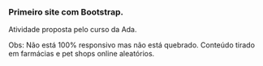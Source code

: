 ### Primeiro site com Bootstrap.

Atividade proposta pelo curso da Ada.

Obs: Não está 100% responsivo mas não está quebrado. Conteúdo tirado em farmácias e pet shops online aleatórios. 
